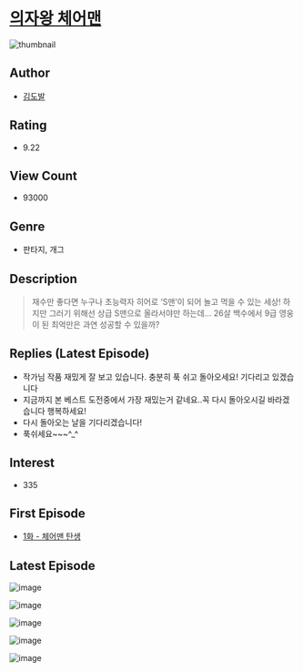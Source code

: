 # [의자왕 체어맨](https://comic.naver.com/bestChallenge/list?titleId=773228)
![thumbnail](https://image-comic.pstatic.net/user_contents_data/challenge_comic/2023/03/11/346370/upload_3846748307441660262_480x623.jpeg)

## Author
- [김도발](https://comic.naver.com/artistTitle?id=346370)

## Rating
- 9.22

## View Count
- 93000

## Genre
- 판타지, 개그

## Description
> 재수만 좋다면 누구나 초능력자 히어로 ‘S맨’이 되어 놀고 먹을 수 있는 세상! 하지만 그러기 위해선 상급 S맨으로 올라서야만 하는데... 26살 백수에서 9급 영웅이 된 최억만은 과연 성공할 수 있을까?

## Replies (Latest Episode)
- 작가님 작품 재밌게 잘 보고 있습니다. 충분히 푹 쉬고 돌아오세요! 기다리고 있겠습니다
- 지금까지 본 베스트 도전중에서 가장 재밌는거 같네요..꼭 다시 돌아오시길 바라겠습니다 행복하세요!
- 다시 돌아오는 날을 기다리겠습니다!
- 푹쉬세요~~~^_^

## Interest
- 335

## First Episode
- [1화 - 체어맨 탄생](https://comic.naver.com/bestChallenge/detail?titleId=773228&no=1)

## Latest Episode
![image](https://image-comic.pstatic.net/user_contents_data/challenge_comic/2023/04/27/346370/upload_3977578302657815350.jpeg)

![image](https://image-comic.pstatic.net/user_contents_data/challenge_comic/2023/04/27/346370/upload_3689401578515869793.jpeg)

![image](https://image-comic.pstatic.net/user_contents_data/challenge_comic/2023/04/27/346370/upload_7234250190451925605.jpeg)

![image](https://image-comic.pstatic.net/user_contents_data/challenge_comic/2023/04/27/346370/upload_7366029052210197302.jpeg)

![image](https://image-comic.pstatic.net/user_contents_data/challenge_comic/2023/04/27/346370/upload_7003718855960257076.jpeg)
